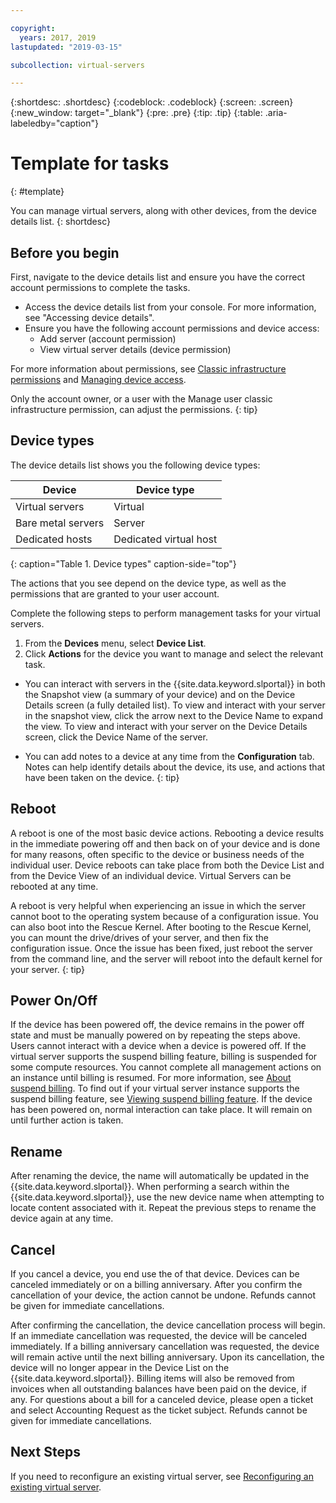 ```yaml
---

copyright:
  years: 2017, 2019
lastupdated: "2019-03-15"

subcollection: virtual-servers

---
```


{:shortdesc: .shortdesc}
{:codeblock: .codeblock}
{:screen: .screen}
{:new_window: target="_blank"}
{:pre: .pre}
{:tip: .tip}
{:table: .aria-labeledby="caption"}


# Template for tasks
{: #template}

You can manage virtual servers, along with other devices, from the device details list.
{: shortdesc}


## Before you begin
First, navigate to the device details list and ensure you have the correct account permissions to complete the tasks. 

* Access the device details list from your console. For more information, see "Accessing device details".
* Ensure you have the following account permissions and device access:
    * Add server (account permission)
    * View virtual server details (device permission)
  
For more information about permissions, see [Classic infrastructure permissions](/docs/account?topic=account-infrapermission) and [Managing device access](/docs/virtual-servers?topic=virtual-servers-managing-device-access).

Only the account owner, or a user with the Manage user classic infrastructure permission, can adjust the permissions. 
{: tip}

## Device types
The device details list shows you the following device types:

| Device  | Device type  |
| ------  | ------------ | 
| Virtual servers | Virtual |
| Bare metal servers | Server |
| Dedicated hosts | Dedicated virtual host | 
{: caption="Table 1. Device types" caption-side="top"}

The actions that you see depend on the device type, as well as the permissions that are granted to your user account. 

Complete the following steps to perform management tasks for your virtual servers.

1. From the **Devices** menu, select **Device List**.
2. Click **Actions** for the device you want to manage and select the relevant task.

* You can interact with servers in the {{site.data.keyword.slportal}} in both the Snapshot view (a summary of your device) and on the Device Details screen (a fully detailed list). To view and interact with your server in the snapshot view, click the arrow next to the Device Name to expand the view. To view and interact with your server on the Device Details screen, click the Device Name of the server.

* You can add notes to a device at any time from the **Configuration** tab. Notes can help identify details about the device, its use, and actions that have been taken on the device.
 {: tip}

## Reboot
A reboot is one of the most basic device actions. Rebooting a device results in the immediate powering off and then back on of your device and is done for many reasons, often specific to the device or business needs of the individual user. Device reboots can take place from both the Device List and from the Device View of an individual device. Virtual Servers can be rebooted at any time. 
    
A reboot is very helpful when experiencing an issue in which the server cannot boot to the operating system because of a configuration issue.  You can also boot into the Rescue Kernel. After booting to the Rescue Kernel, you can mount the drive/drives of your server, and then fix the configuration issue. Once the issue has been fixed, just reboot the server from the command line, and the server will reboot into the default kernel for your server. 
{: tip}
    
## Power On/Off 
If the device has been powered off, the device remains in the power off state and must be manually powered on by repeating the steps above. Users cannot interact with a device when a device is powered off. If the virtual server supports the suspend billing feature, billing is suspended for some compute resources. You cannot complete all management actions on an instance until billing is resumed. For more information, see [About suspend billing](/docs/virtual-servers?topic=virtual-servers-requirements). To find out if your virtual server instance supports the suspend billing feature, see [Viewing suspend billing feature](/docs/virtual-servers?topic=virtual-servers-viewing-suspend-billing-feature#viewing-suspend-billing-feature). If the device has been powered on, normal interaction can take place. It will remain on until further action is taken.

## Rename
After renaming the device, the name will automatically be updated in the {{site.data.keyword.slportal}}. When performing a search within the {{site.data.keyword.slportal}}, use the new device name when attempting to locate content associated with it. Repeat the previous steps to rename the device again at any time.

## Cancel 
If you cancel a device, you end use the of that device. Devices can be canceled immediately or on a billing anniversary. After you confirm the cancellation of your device, the action cannot be undone. Refunds cannot be given for immediate cancellations.

After confirming the cancellation, the device cancellation process will begin. If an immediate cancellation was requested, the device will be canceled immediately. If a billing anniversary cancellation was requested, the device will remain active until the next billing anniversary. Upon its cancellation, the device will no longer appear in the Device List on the {{site.data.keyword.slportal}}. Billing items will also be removed from invoices when all outstanding balances have been paid on the device, if any. For questions about a bill for a canceled device, please open a ticket and select Accounting Request as the ticket subject. Refunds cannot be given for immediate cancellations.

## Next Steps
If you need to reconfigure an existing virtual server, see [Reconfiguring an existing virtual server](/docs/virtual-servers?topic=virtual-servers-reconfiguring-virtual-servers#reconfiguring-virtual-servers).
